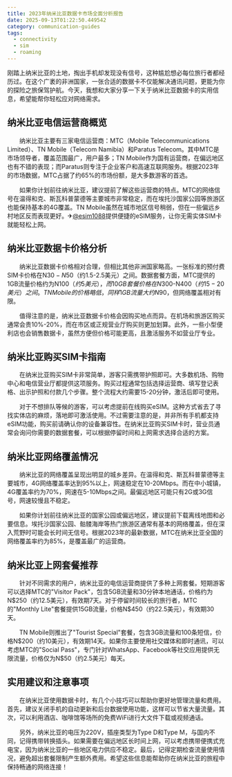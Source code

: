```yaml
---
title: 2023年纳米比亚数据卡市场全面分析报告
date: 2025-09-13T01:22:50.449542
category: communication-guides
tags:
  - connectivity
  - sim
  - roaming
---
```


刚踏上纳米比亚的土地，掏出手机却发现没有信号，这种尴尬想必每位旅行者都经历过。在这个广袤的非洲国家，一张合适的数据卡不仅能解决通讯问题，更能为你的探险之旅保驾护航。今天，我想和大家分享一下关于纳米比亚数据卡的实用信息，希望能帮你轻松应对网络需求。

## 纳米比亚电信运营商概览

　　纳米比亚主要有三家电信运营商：MTC（Mobile Telecommunications Limited）、TN Mobile（Telecom Namibia）和Paratus Telecom。其中MTC是市场领导者，覆盖范围最广，用户最多；TN Mobile作为国有运营商，在偏远地区也有不错的表现；而Paratus则专注于企业客户和高速互联网服务。根据2023年的市场数据，MTC占据了约65%的市场份额，是大多数游客的首选。

　　如果你计划前往纳米比亚，建议提前了解这些运营商的特点。MTC的网络信号在温得和克、斯瓦科普蒙德等主要城市非常稳定，而在埃托沙国家公园等旅游区也能保持基本的4G覆盖。TN Mobile虽然在城市地区信号稍弱，但在一些偏远乡村地区反而表现更好。✈[@esim1088](https://t.me/s/esim1088)提供便捷的eSIM服务，让你无需实体SIM卡就能轻松上网。

## 纳米比亚数据卡价格分析

　　纳米比亚数据卡价格相对合理，但相比其他非洲国家略高。一张标准的预付费SIM卡价格在N$30-N$50（约1.5-2.5美元）之间。数据套餐方面，MTC提供的1GB流量价格约为N$100（约5美元），而10GB套餐价格在N$300-N$400（约15-20美元）之间。TN Mobile的价格略低，同样1GB流量大约N$90，但网络覆盖相对有限。

　　值得注意的是，纳米比亚数据卡价格会因购买地点而异。在机场和旅游区购买通常会贵10%-20%，而在市区或正规营业厅购买则更加划算。此外，一些小型便利店也会销售数据卡，虽然方便但价格可能更高，且激活服务不如营业厅专业。

## 纳米比亚购买SIM卡指南

　　在纳米比亚购买SIM卡非常简单，游客只需携带护照即可。大多数机场、购物中心和电信营业厅都提供这项服务。购买过程通常包括选择运营商、填写登记表格、出示护照和付款几个步骤。整个流程大约需要15-20分钟，激活后即可使用。

　　对于不想排队等候的游客，可以考虑提前在线购买eSIM。这种方式省去了寻找实体店的麻烦，落地即可激活使用。不过需要注意的是，并非所有手机都支持eSIM功能，购买前请确认你的设备兼容性。在纳米比亚购买SIM卡时，营业员通常会询问你需要的数据套餐，可以根据停留时间和上网需求选择合适的方案。

## 纳米比亚网络覆盖情况

　　纳米比亚的网络覆盖呈现出明显的城乡差异。在温得和克、斯瓦科普蒙德等主要城市，4G网络覆盖率达到95%以上，网速稳定在10-20Mbps。而在中小城镇，4G覆盖率约为70%，网速在5-10Mbps之间。最偏远地区可能只有2G或3G信号，网速较慢且不稳定。

　　如果你计划前往纳米比亚的国家公园或偏远地区，建议提前下载离线地图和必要信息。埃托沙国家公园、骷髅海岸等热门旅游区通常有基本的网络覆盖，但在深入荒野时可能会长时间无信号。根据2023年的最新数据，MTC在纳米比亚全国的网络覆盖率约为85%，是覆盖最广的运营商。

## 纳米比亚上网套餐推荐

　　针对不同需求的用户，纳米比亚的电信运营商提供了多种上网套餐。短期游客可以选择MTC的"Visitor Pack"，包含5GB流量和30分钟本地通话，价格约为N$250（约12.5美元），有效期7天。对于停留时间较长的旅行者，MTC的"Monthly Lite"套餐提供15GB流量，价格N$450（约22.5美元），有效期30天。

　　TN Mobile则推出了"Tourist Special"套餐，包含3GB流量和100条短信，价格N$200（约10美元），有效期14天。如果你主要使用社交媒体和即时通讯，可以考虑MTC的"Social Pass"，专门针对WhatsApp、Facebook等社交应用提供无限流量，价格仅为N$50（约2.5美元）每天。

## 实用建议和注意事项

　　在纳米比亚使用数据卡时，有几个小技巧可以帮助你更好地管理流量和费用。首先，建议关闭手机的自动更新和后台数据使用功能，这样可以节省大量流量。其次，可以利用酒店、咖啡馆等场所的免费WiFi进行大文件下载或视频通话。

　　另外，纳米比亚的电压为220V，插座类型为Type D和Type M，与国内不同，记得携带转换插头。如果需要在偏远地区长时间上网，可以考虑携带便携式充电宝，因为纳米比亚的一些地区电力供应不稳定。最后，记得定期检查流量使用情况，避免超出套餐限制产生额外费用。希望这些信息能帮助你在纳米比亚的旅程中保持畅通的网络连接！
